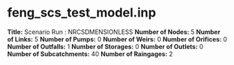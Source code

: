 # feng_scs_test_model.inp
**Title:** Scenario Run :  NRCSDMENSIONLESS
**Number of Nodes:** 5
**Number of Links:** 5
**Number of Pumps:** 0
**Number of Weirs:** 0
**Number of Orifices:** 0
**Number of Outfalls:** 1
**Number of Storages:** 0
**Number of Outlets:** 0
**Number of Subcatchments:** 40
**Number of Raingages:** 2
